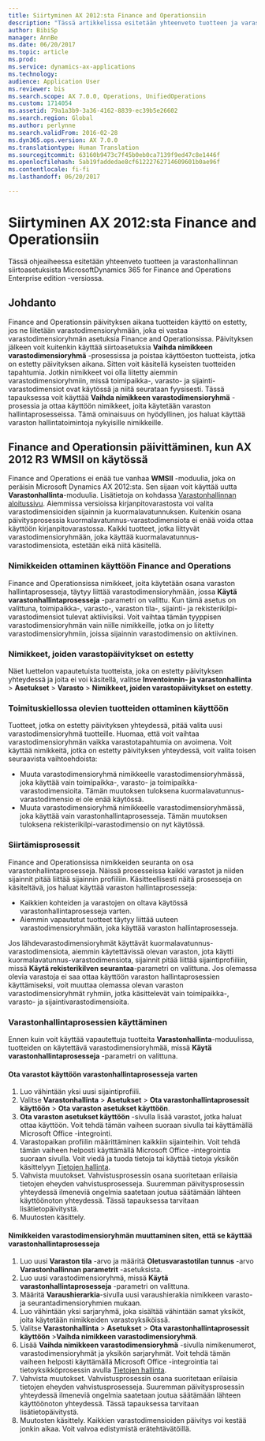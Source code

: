 ```yaml
---
title: Siirtyminen AX 2012:sta Finance and Operationsiin
description: "Tässä artikkelissa esitetään yhteenveto tuotteen ja varastonhallinnan siirtoasetuksista Dynamics 365 for Finance and Operationsissa."
author: BibiSp
manager: AnnBe
ms.date: 06/20/2017
ms.topic: article
ms.prod: 
ms.service: dynamics-ax-applications
ms.technology: 
audience: Application User
ms.reviewer: bis
ms.search.scope: AX 7.0.0, Operations, UnifiedOperations
ms.custom: 1714054
ms.assetid: 79a1a3b9-3a36-4162-8839-ec39b5e26602
ms.search.region: Global
ms.author: perlynne
ms.search.validFrom: 2016-02-28
ms.dyn365.ops.version: AX 7.0.0
ms.translationtype: Human Translation
ms.sourcegitcommit: 63160b9473c7f45b0eb0ca7139f9ed47c8e1446f
ms.openlocfilehash: 5ab19faddedae8cf61222762714609601b0ae96f
ms.contentlocale: fi-fi
ms.lasthandoff: 06/20/2017

---
```


# Siirtyminen AX 2012:sta Finance and Operationsiin
<a id="migrate-from-ax-2012-to-finance-and-operations" class="xliff"></a>

Tässä ohjeaiheessa esitetään yhteenveto tuotteen ja varastonhallinnan siirtoasetuksista MicrosoftDynamics 365 for Finance and Operations Enterprise edition -versiossa.

Johdanto
<a id="introduction" class="xliff"></a>
------------

Finance and Operationsin päivityksen aikana tuotteiden käyttö on estetty, jos ne liitetään varastodimensioryhmään, joka ei vastaa varastodimensioryhmän asetuksia Finance and Operationsissa. Päivityksen jälkeen voit kuitenkin käyttää siirtoasetuksia **Vaihda nimikkeen varastodimensioryhmä** -prosessissa ja poistaa käyttöeston tuotteista, jotka on estetty päivityksen aikana. Sitten voit käsitellä kyseisten tuotteiden tapahtumia. Jotkin nimikkeet voi olla liitetty aiemmin varastodimensioryhmiin, missä toimipaikka-, varasto- ja sijainti-varastodimensiot ovat käytössä ja niitä seurataan fyysisesti. Tässä tapauksessa voit käyttää **Vaihda nimikkeen varastodimensioryhmä** -prosessia ja ottaa käyttöön nimikkeet, joita käytetään varaston hallintaprosesseissa. Tämä ominaisuus on hyödyllinen, jos haluat käyttää varaston hallintatoimintoja nykyisille nimikkeille.

## Finance and Operationsin päivittäminen, kun AX 2012 R3 WMSII on käytössä
<a id="upgrading-to-finance-and-operations-when-ax-2012-r3-wmsii-is-used" class="xliff"></a>
Finance and Operations ei enää tue vanhaa **WMSII** -moduulia, joka on peräisin Microsoft Dynamics AX 2012:sta. Sen sijaan voit käyttää uutta **Varastonhallinta**-moduulia. Lisätietoja on kohdassa [Varastonhallinnan aloitussivu](https://ax.help.dynamics.com/en/wiki/warehouse-management/). Aiemmissa versioissa kirjanpitovarastosta voi valita varastodimensioiden sijainnin ja kuormalavatunnuksen. Kuitenkin osana päivitysprosessia kuormalavatunnus-varastodimensiota ei enää voida ottaa käyttöön kirjanpitovarastossa. Kaikki tuotteet, jotka liittyvät varastodimensioryhmään, joka käyttää kuormalavatunnus-varastodimensiota, estetään eikä niitä käsitellä.

### Nimikkeiden ottaminen käyttöön Finance and Operations
<a id="enabling-items-in-finance-and-operations" class="xliff"></a>

Finance and Operationsissa nimikkeet, joita käytetään osana varaston hallintaprosesseja, täytyy liittää varastodimensioryhmään, jossa **Käytä varastonhallintaprosesseja** -parametri on valittu. Kun tämä asetus on valittuna, toimipaikka-, varasto-, varaston tila-, sijainti- ja rekisterikilpi-varastodimensiot tulevat aktiivisiksi. Voit vaihtaa tämän tyyppisen varastodimensioryhmän vain niille nimikkeille, jotka on jo liitetty varastodimensioryhmiin, joissa sijainnin varastodimensio on aktiivinen.

### Nimikkeet, joiden varastopäivitykset on estetty
<a id="items-that-are-blocked-for-inventory-updates" class="xliff"></a>

Näet luettelon vapautetuista tuotteista, joka on estetty päivityksen yhteydessä ja joita ei voi käsitellä, valitse **Inventoinnin- ja varastonhallinta** &gt; **Asetukset** &gt; **Varasto** &gt; **Nimikkeet, joiden varastopäivitykset on estetty**.

### Toimituskiellossa olevien tuotteiden ottaminen käyttöön
<a id="reapplying-blocked-products" class="xliff"></a>

Tuotteet, jotka on estetty päivityksen yhteydessä, pitää valita uusi varastodimensioryhmä tuotteille. Huomaa, että voit vaihtaa varastodimensioryhmän vaikka varastotapahtumia on avoimena. Voit käyttää nimikkeitä, jotka on estetty päivityksen yhteydessä, voit valita toisen seuraavista vaihtoehdoista:

-   Muuta varastodimensioryhmä nimikkeelle varastodimensioryhmässä, joka käyttää vain toimipaikka-, varasto- ja toimipaikka-varastodimensioita. Tämän muutoksen tuloksena kuormalavatunnus-varastodimensio ei ole enää käytössä.
-   Muuta varastodimensioryhmä nimikkeelle varastodimensioryhmässä, joka käyttää vain varastonhallintaprosesseja. Tämän muutoksen tuloksena rekisterikilpi-varastodimensio on nyt käytössä.

### Siirtämisprosessit
<a id="migration-processes" class="xliff"></a>

Finance and Operationsissa nimikkeiden seuranta on osa varastonhallintaprosesseja. Näissä prosesseissa kaikki varastot ja niiden sijainnit pitää liittää sijainnin profiiliin. Käsitteellisesti näitä prosesseja on käsiteltävä, jos haluat käyttää varaston hallintaprosesseja:

-   Kaikkien kohteiden ja varastojen on oltava käytössä varastonhallintaprosesseja varten.
-   Aiemmin vapautetut tuotteet täytyy liittää uuteen varastodimensioryhmään, joka käyttää varaston hallintaprosesseja.

Jos lähdevarastodimensioryhmät käyttävät kuormalavatunnus-varastodimensiota, aiemmin käytettävissä olevan varaston, jota käytti kuormalavatunnus-varastodimensiota, sijainnit pitää liittää sijaintiprofiiliin, missä **Käytä rekisterikilven seurantaa**-parametri on valittuna. Jos olemassa olevia varastoja ei saa ottaa käyttöön varaston hallintaprosessien käyttämiseksi, voit muuttaa olemassa olevan varaston varastodimensioryhmät ryhmiin, jotka käsittelevät vain toimipaikka-, varasto- ja sijaintivarastodimensioita.

### Varastonhallintaprosessien käyttäminen
<a id="using-the-warehouse-management-processes" class="xliff"></a>

Ennen kuin voit käyttää vapautettuja tuotteita **Varastonhallinta**-moduulissa, tuotteiden on käytettävä varastodimensioryhmää, missä **Käytä varastonhallintaprosesseja** -parametri on valittuna.

#### Ota varastot käyttöön varastonhallintaprosesseja varten
<a id="enable-warehouses-to-use-warehouse-management-processes" class="xliff"></a>

1.  Luo vähintään yksi uusi sijaintiprofiili.
2.  Valitse **Varastonhallinta** &gt; **Asetukset** &gt; **Ota varastonhallintaprosessit käyttöön** &gt; **Ota varaston asetukset käyttöön**.
3.  **Ota varaston asetukset käyttöön** -sivulla lisää varastot, jotka haluat ottaa käyttöön. Voit tehdä tämän vaiheen suoraan sivulla tai käyttämällä Microsoft Office -integrointi.
4.  Varastopaikan profiilin määrittäminen kaikkiin sijainteihin. Voit tehdä tämän vaiheen helposti käyttämällä Microsoft Office -integrointia suoraan sivulla. Voit viedä ja tuoda tietoja tai käyttää tietoja yksikön käsittelyyn [Tietojen hallinta](https://ax.help.dynamics.com/en/wiki/data-management-and-integration-through-data-entity/).
5.  Vahvista muutokset. Vahvistusprosessin osana suoritetaan erilaisia tietojen eheyden vahvistusprosesseja. Suuremman päivitysprosessin yhteydessä ilmeneviä ongelmia saatetaan joutua säätämään lähteen käyttöönoton yhteydessä. Tässä tapauksessa tarvitaan lisätietopäivitystä.
6.  Muutosten käsittely.

#### Nimikkeiden varastodimensioryhmän muuttaminen siten, että se käyttää varastonhallintaprosesseja
<a id="change-the-storage-dimension-group-for-items-so-that-it-uses-warehouse-management-processes" class="xliff"></a>

1.  Luo uusi **Varaston tila** -arvo ja määritä **Oletusvarastotilan tunnus** -arvo **Varastonhallinnan parametrit** -asetuksista.
2.  Luo uusi varastodimensioryhmä, missä **Käytä varastonhallintaprosesseja** -parametri on valittuna.
3.  Määritä **Varaushierarkia**-sivulla uusi varaushierakia nimikkeen varasto- ja seurantadimensioryhmien mukaan.
4.  Luo vähintään yksi sarjaryhmä, joka sisältää vähintään samat yksiköt, joita käytetään nimikkeiden varastoyksiköissä.
5.  Valitse **Varastonhallinta** &gt; **Asetukset** &gt; **Ota varastonhallintaprosessit käyttöön** &gt;**Vaihda nimikkeen varastodimensioryhmä**.
6.  Lisää **Vaihda nimikkeen varastodimensioryhmä** -sivulla nimikenumerot, varastodimensioryhmät ja yksikön sarjaryhmät. Voit tehdä tämän vaiheen helposti käyttämällä Microsoft Office -integrointia tai tietoyksikköprosessin avulla [Tietojen hallinta](https://ax.help.dynamics.com/en/wiki/data-management-and-integration-through-data-entity/).
7.  Vahvista muutokset. Vahvistusprosessin osana suoritetaan erilaisia tietojen eheyden vahvistusprosesseja. Suuremman päivitysprosessin yhteydessä ilmeneviä ongelmia saatetaan joutua säätämään lähteen käyttöönoton yhteydessä. Tässä tapauksessa tarvitaan lisätietopäivitystä.
8.  Muutosten käsittely. Kaikkien varastodimensioiden päivitys voi kestää jonkin aikaa. Voit valvoa edistymistä erätehtävätöillä.



